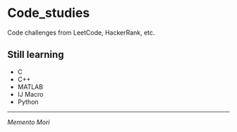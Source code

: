# Code_studies
Code challenges from LeetCode, HackerRank, etc.

## Still learning
 - C
 - C++
 - MATLAB
 - IJ Macro
 - Python



---------

_Memento Mori_
